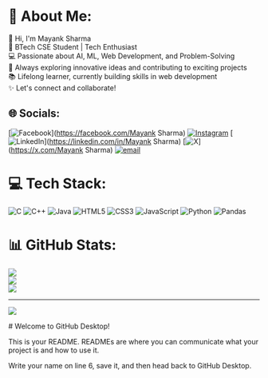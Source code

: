 # 💫 About Me:
👋 Hi, I'm Mayank Sharma <br>🚀 BTech CSE Student | Tech Enthusiast<br>💻 Passionate about AI, ML, Web Development, and Problem-Solving<br>🌟 Always exploring innovative ideas and contributing to exciting projects<br>📚 Lifelong learner, currently building skills in web development<br>✨ Let's connect and collaborate!


## 🌐 Socials:
[![Facebook](https://img.shields.io/badge/Facebook-%231877F2.svg?logo=Facebook&logoColor=white)](https://facebook.com/Mayank Sharma) 
[![Instagram](https://img.shields.io/badge/Instagram-%23E4405F.svg?logo=Instagram&logoColor=white)](https://instagram.com/mayanksharma_0306) 
[![LinkedIn](https://img.shields.io/badge/LinkedIn-%230077B5.svg?logo=linkedin&logoColor=white)](https://linkedin.com/in/Mayank Sharma) 
[![X](https://img.shields.io/badge/X-black.svg?logo=X&logoColor=white)](https://x.com/Mayank Sharma)
[![email](https://img.shields.io/badge/Email-D14836?logo=gmail&logoColor=white)](mailto:asharma.mayank2006@gmail.com) 

# 💻 Tech Stack:
![C](https://img.shields.io/badge/c-%2300599C.svg?style=for-the-badge&logo=c&logoColor=white) ![C++](https://img.shields.io/badge/c++-%2300599C.svg?style=for-the-badge&logo=c%2B%2B&logoColor=white) ![Java](https://img.shields.io/badge/java-%23ED8B00.svg?style=for-the-badge&logo=openjdk&logoColor=white) ![HTML5](https://img.shields.io/badge/html5-%23E34F26.svg?style=for-the-badge&logo=html5&logoColor=white) ![CSS3](https://img.shields.io/badge/css3-%231572B6.svg?style=for-the-badge&logo=css3&logoColor=white) ![JavaScript](https://img.shields.io/badge/javascript-%23323330.svg?style=for-the-badge&logo=javascript&logoColor=%23F7DF1E) ![Python](https://img.shields.io/badge/python-3670A0?style=for-the-badge&logo=python&logoColor=ffdd54) ![Pandas](https://img.shields.io/badge/pandas-%23150458.svg?style=for-the-badge&logo=pandas&logoColor=white)
# 📊 GitHub Stats:
![](https://github-readme-stats.vercel.app/api?username=MayankSh0001&theme=dark&hide_border=false&include_all_commits=false&count_private=false)<br/>
![](https://nirzak-streak-stats.vercel.app/?user=MayankSh0001&theme=dark&hide_border=false)<br/>
![](https://github-readme-stats.vercel.app/api/top-langs/?username=MayankSh0001&theme=dark&hide_border=false&include_all_commits=false&count_private=false&layout=compact)

---
[![](https://visitcount.itsvg.in/api?id=MayankSh0001&icon=0&color=0)](https://visitcount.itsvg.in)

<!-- Proudly created with GPRM ( https://gprm.itsvg.in ) --># Welcome to GitHub Desktop!

This is your README. READMEs are where you can communicate what your project is and how to use it.

Write your name on line 6, save it, and then head back to GitHub Desktop.

